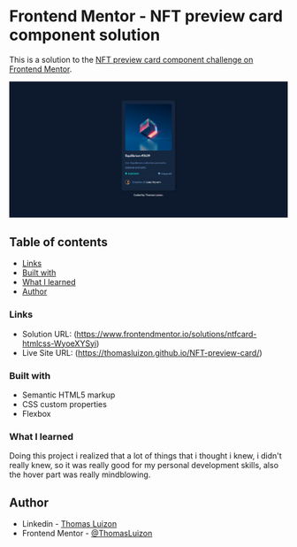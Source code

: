 # Frontend Mentor - NFT preview card component solution

This is a solution to the [NFT preview card component challenge on Frontend Mentor](https://www.frontendmentor.io/challenges/nft-preview-card-component-SbdUL_w0U).

![Design preview for the NFT preview card component coding challenge](./Screenshot.png)

## Table of contents

  - [Links](#links)
  - [Built with](#built-with)
  - [What I learned](#what-i-learned)
  - [Author](#author)

### Links

- Solution URL: (https://www.frontendmentor.io/solutions/ntfcard-htmlcss-WyoeXYSyi)
- Live Site URL: (https://thomasluizon.github.io/NFT-preview-card/)

### Built with

- Semantic HTML5 markup
- CSS custom properties
- Flexbox

### What I learned

Doing this project i realized that a lot of things that i thought i knew, i didn't really knew, so it was really good for my personal development skills, also the hover part was really mindblowing.

## Author

- Linkedin - [Thomas Luizon](https://www.linkedin.com/in/thomas-luizon/)
- Frontend Mentor - [@ThomasLuizon](https://www.frontendmentor.io/profile/ThomasLuizon)